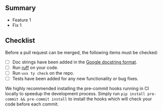 ## Summary

* Feature 1
* Fix 1

## Checklist

Before a pull request can be merged, the following items must be checked:

* [ ] Doc strings have been added in the [Google docstring format](https://sphinxcontrib-napoleon.readthedocs.io/en/latest/example_google.html#example-google).
* [ ] Run [ruff](https://beta.ruff.rs/docs/rules/#pydocstyle-d) on your code.
* [ ] Run `uvx ty check` on the repo.
* [ ] Tests have been added for any new functionality or bug fixes.

We highly recommended installing the pre-commit hooks running in CI locally to speedup the development process. Simply run `pip install pre-commit && pre-commit install` to install the hooks which will check your code before each commit.
